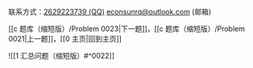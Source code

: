 联系方式：<a href="https://qm.qq.com/q/iA1sKuakak">2629223739 (QQ)</a> <a href="mailto:econsunrq@outlook.com">econsunrq@outlook.com (邮箱)</a>

[[c 题库（缩短版）/Problem 0023|下一题]]，[[c 题库（缩短版）/Problem 0021|上一题]]，[[0 主页|回到主页]]

![[1 汇总问题（缩短版）#^0022]]